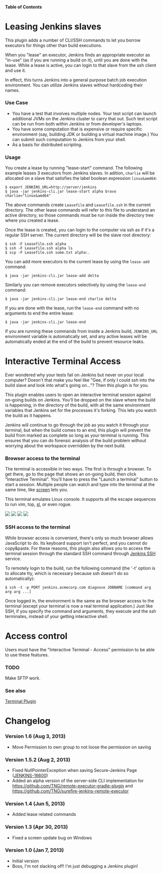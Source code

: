 
#### Table of Contents

# Leasing Jenkins slaves

This plugin adds a number of CLI/SSH commands to let you borrow
executors for things other than build executions.

When you "lease" an executor, Jenkins finds an appropriate executor as
"in-use" (as if you are running a build on it), until you are done with
the lease. While a lease is active, you can login to that slave from the
ssh client and use it.

In effect, this turns Jenkins into a general purpose batch job execution
environment. You can utilize Jenkins slaves without hardcoding their
names.

### Use Case

-   You have a test that involves multiple nodes. Your test script can
    launch additional JVMs on the Jenkins cluster to carry that out.
    Such test script can be run from both within Jenkins or from
    developer's laptops.
-   You have some computation that is expensive or require specific
    environment (say, building JDK or building a virtual machine image.)
    You can submit such computation to Jenkins from your shell.
-   As a basis for distributed scripting.

### Usage

You create a lease by running "lease-start" command. The following
example leases 3 executors from Jenkins slaves. In adition, `charlie`
will be allocated on a slave that satisfies the label boolean expression
`linux&amd64`:

    $ export JENKINS_URL=http://server/jenkins
    $ java -jar jenkins-cli.jar lease-start alpha bravo charlie="linux&amd64"

The above commands create `Leasefile` and `Leasefile.ssh` in the current
directory. The other lease commands will refer to this file to
understand an active directory, so those commands must be run inside the
directory tree where you created a lease.

Once the lease is created, you can login to the computer via ssh as if
it's a regular SSH server. The current directory will be the slave root
directory:

    $ ssh -F Leasefile.ssh alpha
    $ ssh -F Leasefile.ssh alpha ls
    $ scp -F Leasefile.ssh some.txt alpha:.

You can add more executors to the current lease by using the `lease-add`
command:

    $ java -jar jenkins-cli.jar lease-add delta

Similarly you can remove executors selectively by using the `lease-end`
command:

    $ java -jar jenkins-cli.jar lease-end charlie delta

If you are done with the lease, run the `lease-end` command with no
arguments to end the entire lease:

    $ java -jar jenkins-cli.jar lease-end

If you are running these commands from inside a Jenkins build,
`JENKINS_URL` environment variable is automatically set, and any active
leases will be automatically ended at the end of the build to prevent
resource leaks.

# Interactive Terminal Access

Ever wondered why your tests fail on Jenkins but never on your local
computer? Doesn't that make you feel like "Gee, if only I could ssh into
the build slave and look into what's going on..."? Then this plugin is
for you.

This plugin enables users to open an interactive terminal session
against on-going builds on Jenkins. You'll be dropped on the slave where
the build is happening, in the directory of the build, with all the same
environment variables that Jenkins set for the processes it's forking.
This lets you watch the build as it happens.

Jenkins will continue to go through the job as you watch it through your
terminal, but when the build comes to an end, this plugin will prevent
the build from marked as complete so long as your terminal is running.
This ensures that you can do forensic analysis of the build problem
without worrying about the workspace overridden by the next build.

### Browser access to the terminal

The terminal is accessible in two ways. The first is through a browser.
To get there, go to the page that shows an on-going build, then click
"Interactive Terminal". You'll have to press the "Launch a terminal"
button to start a session. Multiple people can watch and type into the
terminal at the same time, like
[screen](http://www.gnu.org/software/screen/) lets you.

This terminal emulates Linux console. It supports all the escape
sequences to run vim, top,
[sl](http://www.cyberciti.biz/tips/displays-animations-when-accidentally-you-type-sl-instead-of-ls.html),
or even rogue.

![](docs/images/rogue.png)
![](docs/images/vim.png)
![](docs/images/tetris.png)
![](docs/images/sl.png)

### SSH access to the terminal

While browser access is convenient, there's only so much browser allows
JavaScript to do. Its keyboard support isn't perfect, and you cannot do
copy&paste. For these reasons, this plugin also allows you to access the
terminal session through the standard SSH command through [Jenkins
SSH](https://wiki.jenkins.io/display/JENKINS/Jenkins+SSH) service.

To remotely login to the build, run the following command (the '-t'
option is to allocate tty, which is necessary because ssh doesn't do so
automatically):

``` syntaxhighlighter-pre
$ ssh -t -p PORT jenkins.acmecorp.com diagnose JOBNAME [command arg arg arg ...]
```

Once logged in, the environment is the same as the browser access to the
terminal (except your terminal is now a real terminal application.) Just
like SSH, if you specify the command and arguments, they execute and the
ssh terminates, instead of your getting interactive shell.

# Access control

Users must have the "Interactive Terminal - Access" permission to be
able to use these features.

### TODO

Make SFTP work.

### See also

[Terminal Plugin](https://wiki.jenkins.io/display/JENKINS/Terminal+Plugin)

# Changelog

### Version 1.6 (Aug 3, 2013)

-   Move Permission to own group to not loose the permission on saving

### Version 1.5.2 (Aug 2, 2013)

-   Fixed NullPointerException when saving Secure-Jenkins Page
    ([JENKINS-16600](https://issues.jenkins-ci.org/browse/JENKINS-16600))
-   Added an alpha version of the server-side CLI implementation for
    <https://github.com/TNG/remote-executor-gradle-plugin> and
    <https://github.com/TNG/surefire-jenkins-remote-executor>

### Version 1.4 (Jun 5, 2013)

-   Added lease related commands

### Version 1.3 (Apr 30, 2013)

-   Fixed a screen update bug on Windows

### Version 1.0 (Jan 7, 2013)

-   Initial version
-   Boss, I'm not slacking off! I'm just debugging a Jenkins plugin!
